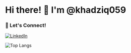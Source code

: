 # Hi there! 👋 I'm @khadziq059

### 🤝 Let's Connect!
[![LinkedIn](https://img.shields.io/badge/-LinkedIn-blue?style=flat-square&logo=LinkedIn&logoColor=white)]((https://www.linkedin.com/in/muhammad-khadziq/))

![Top Langs](https://github-readme-stats.vercel.app/api/top-langs/?username=khadziq059&layout=compact&theme=radical)
